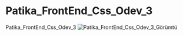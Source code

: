 # Patika_FrontEnd_Css_Odev_3
Patika_FrontEnd_Css_Odev_3
![Patika_FrontEnd_Css_Odev_3_Görümtü](https://github.com/ASENA3276/Patika_FrontEnd_Css_Odev_3/assets/85061777/a3d0a82c-cfe1-45f1-b44c-5242363053e5)
